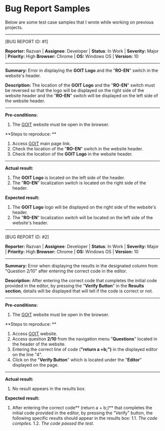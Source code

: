 # Bug Report Samples
Below are some test case samples that I wrote while working on previous projects.

----------
[BUG REPORT ID: #1]

**Reporter:** Razvan	| **Assignee**:	Developer	| **Status**:	In Work | **Severity:**	Major | **Priority:**	High
**Browser:**	Chrome | **OS:**	Windows	OS | **Version:**	10

----------

**Summary:**	Error in displaying the **GOIT Logo** and the "**RO-EN**" switch in the website's header.

**Description:**	The location of the **GOIT Logo** and the "**RO-EN**" switch must be reversed so that the logo will be displayed on the right side of the website header and the "**RO-EN**" switch will be displayed on the left side of the website header.
 
----------

**Pre-conditions:**					
1. The [GOIT]([url](https://java-test-qa.netlify.app/?token=d5fcc3783ba50fcac78b5a5ea8e4d69f6fe51ed8368bc618a58a846ad8b03a63&block=xyz01ab35&language=ro)) website must be open in the browser.
				
**Steps to reproduce:	**				
1. Access [GOIT]([url](https://java-test-qa.netlify.app/?token=d5fcc3783ba50fcac78b5a5ea8e4d69f6fe51ed8368bc618a58a846ad8b03a63&block=xyz01ab35&language=ro)) main page link.
2. Check the location of the "**RO-EN**" switch in the website header.
3. Check the location of the **GOIT Logo** in the website header.

----------
				
**Actual result:**				
1. The **GOIT Logo** is located on the left side of the header.
2. The "**RO-EN**" localization switch is located on the right side of the header.

**Expected result:**					
1. The **GOIT Logo** logo will be displayed on the right side of the website's header.
2. The "**RO-EN**" localization switch will be located on the left side of the website's header.

----------

[BUG REPORT ID: #2]

**Reporter:** Razvan	| **Assignee**:	Developer	| **Status**:	In Work | **Severity:**	Major | **Priority:**	High
**Browser:**	Chrome | **OS:**	Windows	OS | **Version:**	10

----------

**Summary:**	Error when displaying the results in the designated column from "Question 2/10" after entering the correct code in the editor. 

**Description:**	After entering the correct code that completes the initial code provided in the editor, by pressing the "**Verify Button**" in the **Results section**, details will be displayed that will tell if the code is correct or not.
 
----------

**Pre-conditions:**					
1. The [GOIT]([url](https://java-test-qa.netlify.app/?token=d5fcc3783ba50fcac78b5a5ea8e4d69f6fe51ed8368bc618a58a846ad8b03a63&block=xyz01ab35&language=ro)) website must be open in the browser.
				
**Steps to reproduce:	**				
1. Access [GOIT]([url](https://java-test-qa.netlify.app/?token=d5fcc3783ba50fcac78b5a5ea8e4d69f6fe51ed8368bc618a58a846ad8b03a63&block=xyz01ab35&language=ro)) website.
2. Access question **2/10** from the navigation menu "**Questions**" located in the header of the website.
3. Entering the correct line of code (**"return a +b;")** in the displayed editor on the line "4".
4. Click on the "**Verify Button**" which is located under the "**Editor**" displayed on the page.

----------
				
**Actual result:**				
1. No result appears in the results box.


**Expected result:**					
1. After entering the correct code** (return a + b;)** that completes the initial code provided in the editor, by pressing the "Verify" button, the following specific results should appear in the results box:
  1.1. _The code compiles._
  1.2. _The code passed the test._
